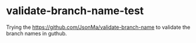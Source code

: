 # validate-branch-name-test
Trying the https://github.com/JsonMa/validate-branch-name to validate the branch names in guthub.
